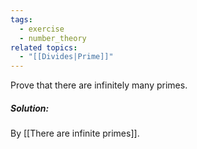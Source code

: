 ```yaml
---
tags:
  - exercise
  - number_theory
related topics:
  - "[[Divides|Prime]]"
---
```

Prove that there are infinitely many primes.
##### Solution:
By [[There are infinite primes]].